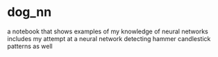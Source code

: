 # dog_nn
a notebook that shows examples of my knowledge of neural networks includes my  attempt at a neural network detecting hammer candlestick patterns as well 
